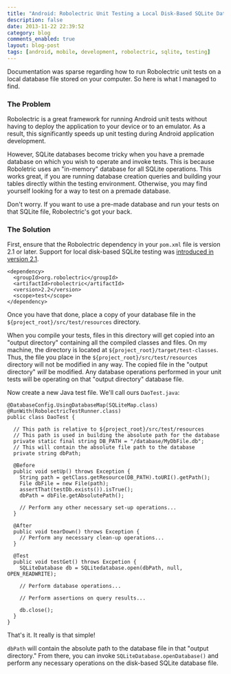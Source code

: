 ```yaml
---
title: "Android: Robolectric Unit Testing a Local Disk-Based SQLite Database"
description: false
date: 2013-11-22 22:39:52
category: blog
comments_enabled: true
layout: blog-post
tags: [android, mobile, development, robolectric, sqlite, testing]
---
```


Documentation was sparse regarding how to run Robolectric unit tests on a local
database file stored on your computer. So here is what I managed to find.

### The Problem

Robolectric is a great framework for running Android unit tests without having
to deploy the application to your device or to an emulator. As a result, this
significantly speeds up unit testing during Android application development.

However, SQLite databases become tricky when you have a premade database on
which you wish to operate and invoke tests. This is because Roboletric uses an
"in-memory" database for all SQLite operations. This works great, if you are
running database creation queries and building your tables directly within the
testing environment. Otherwise, you may find yourself looking for a way to test
on a premade database.

Don't worry. If you want to use a pre-made database and run your tests on that
SQLite file, Robolectric's got your back.

### The Solution

First, ensure that the Robolectric dependency in your `pom.xml` file is version
2.1 or later. Support for local disk-based SQLite testing was [introduced in
version 2.1](http://robolectric.blogspot.com/2013/05/robolectric-21.html).

```xml|linenos
<dependency>
  <groupId>org.robolectric</groupId>
  <artifactId>robolectric</artifactId>
  <version>2.2</version>
  <scope>test</scope>
</dependency>
```

Once you have that done, place a copy of your database file in the
`${project_root}/src/test/resources` directory.

When you compile your tests, files in this directory will get copied into an
"output directory" containing all the compiled classes and files. On my machine,
the directory is located at `${project_root}/target/test-classes`. Thus, the
file you place in the `${project_root}/src/test/resources` directory will not be
modified in any way. The copied file in the "output directory" *will* be
modified. Any database operations performed in your unit tests will be operating
on that "output directory" database file.

Now create a new Java test file. We'll call ours `DaoTest.java`:

```java|linenos
@DatabaseConfig.UsingDatabaseMap(SQLiteMap.class)
@RunWith(RobolectricTestRunner.class)
public class DaoTest {

  // This path is relative to ${project_root}/src/test/resources
  // This path is used in building the absolute path for the database
  private static final string DB_PATH = "/database/MyDbFile.db";
  // This will contain the absolute file path to the database
  private string dbPath;

  @Before
  public void setUp() throws Exception {
    String path = getClass.getResource(DB_PATH).toURI().getPath();
    File dbFile = new File(path);
    assertThat(testDb.exists()).isTrue();
    dbPath = dbFile.getAbsolutePath();

    // Perform any other necessary set-up operations...
  }

  @After
  public void tearDown() throws Exception {
    // Perform any necessary clean-up operations...
  }

  @Test
  public void testGet() throws Excpetion {
    SQLiteDatabase db = SQLitedatabase.open(dbPath, null, OPEN_READWRITE);

    // Perform database operations...

    // Perform assertions on query results...

    db.close();
  }
}
```

That's it. It really is that simple!

`dbPath` will contain the absolute path to the database file in that "output
directory." From there, you can invoke `SQLiteDatabase.openDatabase()` and
perform any necessary operations on the disk-based SQLite database file.

